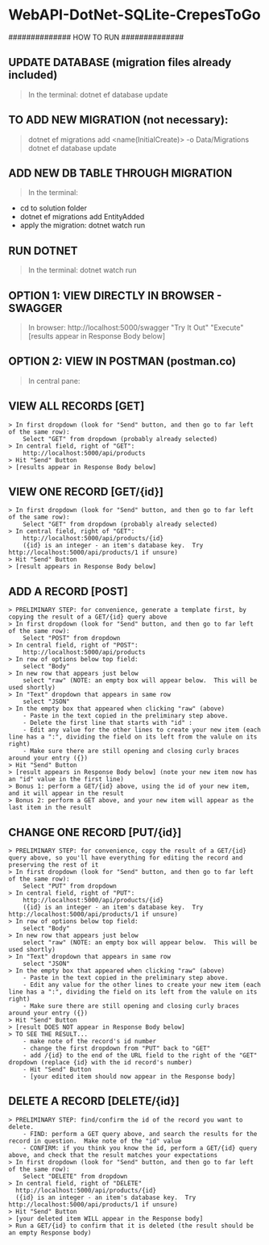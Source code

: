 # WebAPI-DotNet-SQLite-CrepesToGo


############## HOW TO RUN ##############

## UPDATE DATABASE (migration files already included)
> In the terminal:
  dotnet ef database update

## TO ADD NEW MIGRATION (not necessary):
> dotnet ef migrations add <name(InitialCreate)> -o Data/Migrations
> dotnet ef database update

## ADD NEW DB TABLE THROUGH MIGRATION
> In the terminal:
  - cd to solution folder
  - dotnet ef migrations add <DBSetName>EntityAdded
  - apply the migration:
    dotnet watch run
    
## RUN DOTNET
> In the terminal:
   dotnet watch run




## OPTION 1: VIEW DIRECTLY IN BROWSER - SWAGGER
> In browser:
  http://localhost:5000/swagger
  "Try It Out"
  "Execute"
  [results appear in Response Body below]




## OPTION 2: VIEW IN POSTMAN (postman.co)
> In central pane:

  ## VIEW ALL RECORDS [GET]
    > In first dropdown (look for "Send" button, and then go to far left of the same row):
        Select "GET" from dropdown (probably already selected)
    > In central field, right of "GET":
        http://localhost:5000/api/products
    > Hit "Send" Button
    > [results appear in Response Body below]

  ## VIEW ONE RECORD [GET/{id}]
    > In first dropdown (look for "Send" button, and then go to far left of the same row):
        Select "GET" from dropdown (probably already selected)
    > In central field, right of "GET":
        http://localhost:5000/api/products/{id}
        ({id} is an integer - an item's database key.  Try http://localhost:5000/api/products/1 if unsure)
    > Hit "Send" Button
    > [result appears in Response Body below]

  ## ADD A RECORD [POST]
    > PRELIMINARY STEP: for convenience, generate a template first, by copying the result of a GET/{id} query above
    > In first dropdown (look for "Send" button, and then go to far left of the same row):
        Select "POST" from dropdown
    > In central field, right of "POST":
        http://localhost:5000/api/products
    > In row of options below top field:
        select "Body"
    > In new row that appears just below
        select "raw" (NOTE: an empty box will appear below.  This will be used shortly)
    > In "Text" dropdown that appears in same row
        select "JSON"
    > In the empty box that appeared when clicking "raw" (above)
        - Paste in the text copied in the preliminary step above.
        - Delete the first line that starts with "id" : 
        - Edit any value for the other lines to create your new item (each line has a ":", dividing the field on its left from the valule on its right)
        - Make sure there are still opening and closing curly braces around your entry ({})
    > Hit "Send" Button
    > [result appears in Response Body below] (note your new item now has an "id" value in the first line)
    > Bonus 1: perform a GET/{id} above, using the id of your new item, and it will appear in the result
    > Bonus 2: perform a GET above, and your new item will appear as the last item in the result

  ## CHANGE ONE RECORD [PUT/{id}]
    > PRELIMINARY STEP: for convenience, copy the result of a GET/{id} query above, so you'll have everything for editing the record and preserving the rest of it
    > In first dropdown (look for "Send" button, and then go to far left of the same row):
        Select "PUT" from dropdown
    > In central field, right of "PUT":
        http://localhost:5000/api/products/{id}
        ({id} is an integer - an item's database key.  Try http://localhost:5000/api/products/1 if unsure)
    > In row of options below top field:
        select "Body"
    > In new row that appears just below
        select "raw" (NOTE: an empty box will appear below.  This will be used shortly)
    > In "Text" dropdown that appears in same row
        select "JSON"
    > In the empty box that appeared when clicking "raw" (above)
        - Paste in the text copied in the preliminary step above.
        - Edit any value for the other lines to create your new item (each line has a ":", dividing the field on its left from the valule on its right)
        - Make sure there are still opening and closing curly braces around your entry ({})
    > Hit "Send" Button
    > [result DOES NOT appear in Response Body below]
    > TO SEE THE RESULT...
        - make note of the record's id number
        - change the first dropdown from "PUT" back to "GET"
        - add /{id} to the end of the URL field to the right of the "GET" dropdown (replace {id} with the id record's number)
        - Hit "Send" Button
        - [your edited item should now appear in the Response body]

  ## DELETE A RECORD [DELETE/{id}]
    > PRELIMINARY STEP: find/confirm the id of the record you want to delete.
        - FIND: perform a GET query above, and search the results for the record in question.  Make note of the "id" value
        - CONFIRM: if you think you know the id, perform a GET/{id} query above, and check that the result matches your expectations
    > In first dropdown (look for "Send" button, and then go to far left of the same row):
        Select "DELETE" from dropdown
    > In central field, right of "DELETE"
      http://localhost:5000/api/products/{id}
      ({id} is an integer - an item's database key.  Try http://localhost:5000/api/products/1 if unsure)
    > Hit "Send" Button
    > [your deleted item WILL appear in the Response body]
    > Run a GET/{id} to confirm that it is deleted (the result should be an empty Response body)

